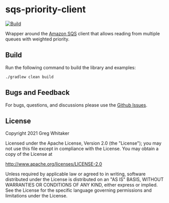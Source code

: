 # sqs-priority-client
[![Build](https://github.com/gregwhitaker/sqs-priority-client/actions/workflows/gradle.yml/badge.svg)](https://github.com/gregwhitaker/sqs-priority-client/actions/workflows/gradle.yml)

Wrapper around the [Amazon SQS](https://aws.amazon.com/sqs/) client that allows reading from multiple queues with weighted priority.

## Build
Run the following command to build the library and examples:

    ./gradlew clean build

## Bugs and Feedback
For bugs, questions, and discussions please use the [Github Issues](https://github.com/gregwhitaker/sqs-priority-client/issues).

## License
Copyright 2021 Greg Whitaker

Licensed under the Apache License, Version 2.0 (the "License");
you may not use this file except in compliance with the License.
You may obtain a copy of the License at

http://www.apache.org/licenses/LICENSE-2.0

Unless required by applicable law or agreed to in writing, software
distributed under the License is distributed on an "AS IS" BASIS,
WITHOUT WARRANTIES OR CONDITIONS OF ANY KIND, either express or implied.
See the License for the specific language governing permissions and
limitations under the License.